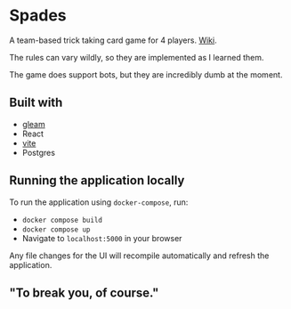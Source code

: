 # Spades

A team-based trick taking card game for 4 players.  [Wiki](https://en.wikipedia.org/wiki/Spades_(card_game)).

The rules can vary wildly, so they are implemented as I learned them.

The game does support bots, but they are incredibly dumb at the moment.

## Built with

  * [gleam](https://gleam.run/)
  * React
  * [vite](https://vitejs.dev/)
  * Postgres

## Running the application locally

To run the application using `docker-compose`, run:

  * `docker compose build`
  * `docker compose up`
  * Navigate to `localhost:5000` in your browser

Any file changes for the UI will recompile automatically and refresh the
application.

## "To break you, of course."
